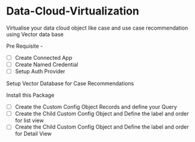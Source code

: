 # Data-Cloud-Virtualization
Virtualise your data cloud object like case and use case recommendation using Vector data base 

Pre Requisite - 

- [ ] Create Connected App
- [ ] Create Named Credential 
- [ ] Setup Auth Provider 

Setup Vector Database for Case Recommendations

Install this Package 
- [ ] Create the Custom Config Object Records and define your Query 
- [ ] Create the Child Custom Config Object and Define the label and order for list view 
- [ ] Create the Child Custom Config Object and Define the label and order for Detail View 
